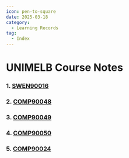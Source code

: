 ```yaml
---
icon: pen-to-square
date: 2025-03-18
category:
  - Learning Records
tag:
  - Index
---
```


# UNIMELB Course Notes
### 1. [SWEN90016](./SWEN90016.md)
### 2. [COMP90048](./COMP90048.md)
### 3. [COMP90049](./COMP90049.md)
### 4. [COMP90050](./COMP90050.md)
### 5. [COMP90024](./COMP90024.md)
